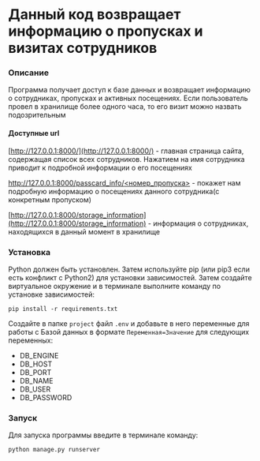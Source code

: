 # Данный код возвращает информацию о пропусках и визитах сотрудников

### Описание

Программа получает доступ к базе данных и возвращает информацию о сотрудниках, пропусках и активных посещениях. Если пользователь провел в хранилище более одного часа, то его визит можно назвать подозрительным

#### Доступные url

[http://127.0.0.1:8000/](http://127.0.0.1:8000/) - главная страница сайта, содержащая список всех сотрудников. Нажатием на имя сотрудника приводит к подробной информации о его посещениях

[http://127.0.0.1:8000/passcard_info/<номер_пропуска>](http://127.0.0.1:8000/passcard_info/7ef4341f-ff94-4a32-a009-0aa43cf98bf0) - покажет нам подробную информацию о посещениях данного сотрудника(с конкретным пропуском)

[http://127.0.0.1:8000/storage_information](http://127.0.0.1:8000/storage_information) - информация о сотрудниках, находящихся в данный момент в хранилище

### Установка

Python должен быть установлен. Затем используйте pip (или pip3 если есть конфликт с Python2) для установки зависимостей. Затем создайте виртуальное окружение и в терминале выполните команду по установке зависимостей:

```
pip install -r requirements.txt
```

Создайте в папке `project` файл `.env` и добавьте в него переменные для работы с Базой данных в формате `Переменная=Значение` для следующих переменных:

* DB_ENGINE
* DB_HOST
* DB_PORT
* DB_NAME
* DB_USER
* DB_PASSWORD

### Запуск

Для запуска программы введите в терминале команду:

```
python manage.py runserver
```